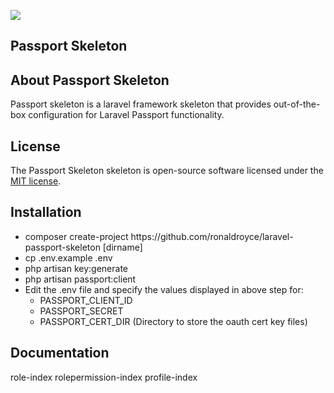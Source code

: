 <p align="left"><img src="https://laravel.com/assets/img/components/logo-laravel.svg"></p> 

## Passport Skeleton

## About Passport Skeleton

Passport skeleton is a laravel framework skeleton that provides out-of-the-box configuration for Laravel Passport
functionality.

## License

The Passport Skeleton skeleton is open-source software licensed under the [MIT license](https://opensource.org/licenses/MIT).

## Installation

<ul>
  <li>composer create-project https://github.com/ronaldroyce/laravel-passport-skeleton [dirname]</li>
  <li>cp .env.example .env
  <li>php artisan key:generate</li>
  <li>php artisan passport:client</li>
  <li>Edit the .env file and specify the values displayed in above step for:
    <ul>
      <li>PASSPORT_CLIENT_ID</li>
      <li>PASSPORT_SECRET</li>
      <li>PASSPORT_CERT_DIR   (Directory to store the oauth cert key files)</li>
    </ul>
  </li>
</ul>

## Documentation
role-index
rolepermission-index 
profile-index 